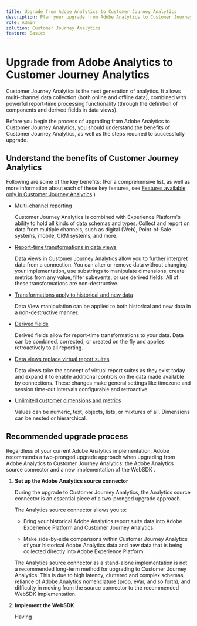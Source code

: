 ```yaml
---
title: Upgrade from Adobe Analytics to Customer Journey Analytics
description: Plan your upgrade from Adobe Analytics to Customer Journey Analytics
role: Admin
solution: Customer Journey Analytics
feature: Basics
---
```

# Upgrade from Adobe Analytics to Customer Journey Analytics

Customer Journey Analytics is the next generation of analytics. It allows multi-channel data collection (both online and offline data), combined with powerful report-time processing functionality (through the definition of components and derived fields in data views). 

Before you begin the process of upgrading from Adobe Analytics to Customer Journey Analytics, you should understand the benefits of Customer Journey Analytics, as well as the steps required to successfully upgrade.

## Understand the benefits of Customer Journey Analytics 

 Following are some of the key benefits: (For a comprehensive list, as well as more information about each of these key features, see [Features available only in Customer Journey Analytics](/help/getting-started/aa-vs-cja/cja-aa.md#adobe-customer-journey-analytics-features-not-available-in-adobe-analytics).) 

* [Multi-channel reporting](/help/getting-started/aa-to-cja-user.md#changes-to-data-architecture)

  Customer Journey Analytics is combined with Experience Platform's ability to hold all kinds of data schemas and types. Collect and report on data from multiple channels, such as digital (Web), Point-of-Sale systems, mobile, CRM systems, and more.

* [Report-time transformations in data views](/help/getting-started/aa-vs-cja/vrs-dataview-sandbox-adc.md#customer-journey-analytics-data-views)

  Data views in Customer Journey Analytics allow you to further interpret data from a connection. You can alter or remove data without changing your implementation, use substrings to manipulate dimensions, create metrics from any value, filter subevents, or use derived fields. All of these transformations are non-destructive. 

* [Transformations apply to historical and new data](/help/getting-started/aa-vs-cja/vrs-dataview-sandbox-adc.md)

  Data View manipulation can be applied to both historical and new data in a non-destructive manner.

* [Derived fields](/help/data-views/derived-fields/derived-fields.md)

  Derived fields allow for report-time transformations to your data. Data can be combined, corrected, or created on the fly and applies retroactively to all reporting.

* [Data views replace virtual report suites](/help/getting-started/aa-to-cja-user.md#changes-to-the-concept-of-virtual-report-suites)

  Data views take the concept of virtual report suites as they exist today and expand it to enable additional controls on the data made available by connections. These changes make general settings like timezone and session time-out intervals configurable and retroactive. 

* [Unlimited customer dimensions and metrics](/help/getting-started/aa-to-cja-user.md#changes-to-the-concept-of-evars-and-props)

  Values can be numeric, text, objects, lists, or mixtures of all. Dimensions can be nested or hierarchical.

## Recommended upgrade process

Regardless of your current Adobe Analytics implementation, Adobe recommends a two-pronged upgrade approach when upgrading from Adobe Analytics to Customer Journey Analytics: the Adobe Analytics source connector and a new implementation of the WebSDK .

1. **Set up the Adobe Analytics source connector**

   During the upgrade to Customer Journey Analytics, the Analytics source connector is an essential piece of a two-pronged upgrade approach. 

   The Analytics source connector allows you to:

   * Bring your historical Adobe Analytics report suite data into Adobe Experience Platform and Customer Journey Analytics.
   
   * Make side-by-side comparisons within Customer Journey Analytics of your historical Adobe Analytics data and new data that is being collected directly into Adobe Experience Platform.

   The Analytics source connector as a stand-alone implementation is not a recommended long-term method for upgrading to Customer Journey Analytics. This is due to high latency, cluttered and complex schemas, reliance of Adobe Analytics nomenclature (prop, eVar, and so forth), and difficulty in moving from the source connector to the recommended WebSDK implementation.

1. **Implement the WebSDK**

   Having 
